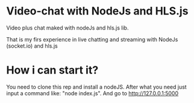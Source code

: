 # Video-chat with NodeJs and HLS.js
Video plus chat maked with nodeJs and hls.js lib.


That is my firs experience in live chatting and streaming with NodeJs (socket.io) and hls.js

# How i can start it?
You need to clone this rep and install a nodeJS.
After what you need just input a command like: "node index.js".
And go to http://127.0.0.1:5000
